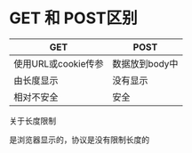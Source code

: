 # GET 和 POST区别

| GET                 | POST           |
| ------------------- | -------------- |
| 使用URL或cookie传参 | 数据放到body中 |
| 由长度显示          | 没有显示       |
| 相对不安全          | 安全           |

关于长度限制

是浏览器显示的，协议是没有限制长度的